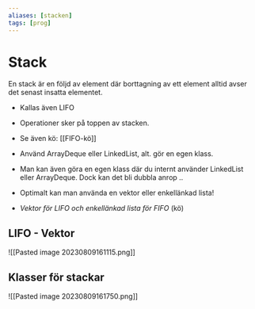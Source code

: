 ```yaml
---
aliases: [stacken]
tags: [prog]
---
```

# Stack
En stack är en följd av element där borttagning av ett element alltid avser det senast insatta elementet.
- Kallas även LIFO 
- Operationer sker på toppen av stacken. 
- Se även kö: [[FIFO-kö]]

- Använd ArrayDeque eller LinkedList, alt. gör en egen klass. 
- Man kan även göra en egen klass där du internt använder LinkedList eller ArrayDeque. Dock kan det bli dubbla anrop ..
- Optimalt kan man använda en vektor eller enkellänkad lista!
- *Vektor för LIFO och enkellänkad lista för FIFO* (kö)

## LIFO - Vektor
![[Pasted image 20230809161115.png]]

## Klasser för stackar
![[Pasted image 20230809161750.png]]
